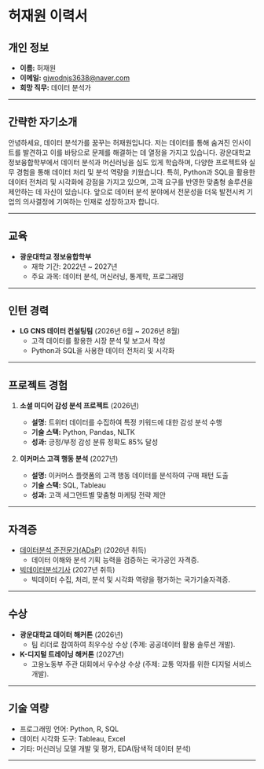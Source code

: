 # 허재원 이력서

## **개인 정보**
- **이름:** 허재원  
- **이메일:** gjwodnjs3638@naver.com  
- **희망 직무:** 데이터 분석가  

---

## **간략한 자기소개**
안녕하세요, 데이터 분석가를 꿈꾸는 허재원입니다. 저는 데이터를 통해 숨겨진 인사이트를 발견하고 이를 바탕으로 문제를 해결하는 데 열정을 가지고 있습니다. 광운대학교 정보융합학부에서 데이터 분석과 머신러닝을 심도 있게 학습하며, 다양한 프로젝트와 실무 경험을 통해 데이터 처리 및 분석 역량을 키웠습니다. 특히, Python과 SQL을 활용한 데이터 전처리 및 시각화에 강점을 가지고 있으며, 고객 요구를 반영한 맞춤형 솔루션을 제안하는 데 자신이 있습니다. 앞으로 데이터 분석 분야에서 전문성을 더욱 발전시켜 기업의 의사결정에 기여하는 인재로 성장하고자 합니다.

---

## **교육**
- **광운대학교 정보융합학부**  
  - 재학 기간: 2022년 ~ 2027년  
  - 주요 과목: 데이터 분석, 머신러닝, 통계학, 프로그래밍  

---

## **인턴 경력**
- **LG CNS 데이터 컨설팅팀** (2026년 6월 ~ 2026년 8월)  
  - 고객 데이터를 활용한 시장 분석 및 보고서 작성  
  - Python과 SQL을 사용한 데이터 전처리 및 시각화  

---

## **프로젝트 경험**
1. **소셜 미디어 감성 분석 프로젝트** (2026년)
   - **설명:** 트위터 데이터를 수집하여 특정 키워드에 대한 감성 분석 수행  
   - **기술 스택:** Python, Pandas, NLTK  
   - **성과:** 긍정/부정 감성 분류 정확도 85% 달성  

2. **이커머스 고객 행동 분석** (2027년)
   - **설명:** 이커머스 플랫폼의 고객 행동 데이터를 분석하여 구매 패턴 도출  
   - **기술 스택:** SQL, Tableau  
   - **성과:** 고객 세그먼트별 맞춤형 마케팅 전략 제안  

---

## **자격증**
- [데이터분석 준전문가(ADsP)](https://www.dataq.or.kr/www/sub/a_07.do) (2026년 취득)  
  - 데이터 이해와 분석 기획 능력을 검증하는 국가공인 자격증.  
- [빅데이터분석기사](https://www.q-net.or.kr/crf005.do?id=crf00505&jmCd=1324) (2027년 취득)  
  - 빅데이터 수집, 처리, 분석 및 시각화 역량을 평가하는 국가기술자격증.  

---

## **수상**
- **광운대학교 데이터 해커톤** (2026년)  
  - 팀 리더로 참여하여 최우수상 수상 (주제: 공공데이터 활용 솔루션 개발).  
- **K-디지털 트레이닝 해커톤** (2027년)  
  - 고용노동부 주관 대회에서 우수상 수상 (주제: 교통 약자를 위한 디지털 서비스 개발).  

---

## **기술 역량**
- 프로그래밍 언어: Python, R, SQL  
- 데이터 시각화 도구: Tableau, Excel  
- 기타: 머신러닝 모델 개발 및 평가, EDA(탐색적 데이터 분석)

---
